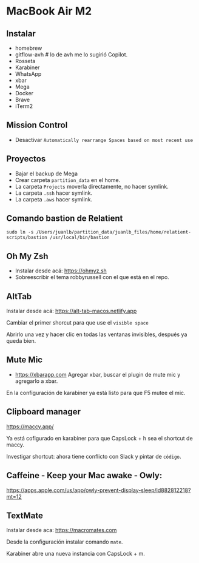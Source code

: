 # MacBook Air M2

## Instalar
- homebrew
 - gitflow-avh # lo de avh me lo sugirió Copilot.
- Rosseta 
- Karabiner
- WhatsApp
- xbar
- Mega
- Docker
- Brave
- iTerm2

## Mission Control
- Desactivar `Automatically rearrange Spaces based on most recent use`

## Proyectos
- Bajar el backup de Mega
- Crear carpeta `partition_data` en el home.
- La carpeta `Projects` moverla directamente, no hacer symlink.
- La carpeta `.ssh` hacer symlink.
- La carpeta `.aws` hacer symlink.

## Comando bastion de Relatient

```
sudo ln -s /Users/juanlb/partition_data/juanlb_files/home/relatient-scripts/bastion /usr/local/bin/bastion
```
## Oh My Zsh
- Instalar desde acá: https://ohmyz.sh
- Sobreescribir el tema robbyrussell con el que está en el repo.
## AltTab
Instalar desde acá: https://alt-tab-macos.netlify.app

Cambiar el primer shorcut para que use el `visible space`

Abrirlo una vez y hacer clic en todas las ventanas invisibles, después ya queda bien.

## Mute Mic
- https://xbarapp.com
Agregar xbar, buscar el plugin de mute mic y agregarlo a xbar.

En la configuración de karabiner ya está listo para que F5 mutee el mic.

## Clipboard manager
https://maccy.app/

Ya está cofigurado en karabiner para que CapsLock + h sea el shortcut de maccy.

Investigar shortcut: ahora tiene conflicto con Slack y pintar de `código`.

## Caffeine - Keep your Mac awake - Owly:

https://apps.apple.com/us/app/owly-prevent-display-sleep/id882812218?mt=12

## TextMate

Instalar desde aca: https://macromates.com

Desde la configuración instalar comando `mate`.

Karabiner abre una nueva instancia con CapsLock + m.
